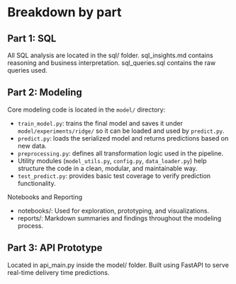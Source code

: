 # Breakdown by part

## Part 1: SQL
All SQL analysis are located in the sql/ folder.
sql_insights.md contains reasoning and business interpretation.
sql_queries.sql contains the raw queries used.

## Part 2: Modeling
Core modeling code is located in the `model/` directory:
- `train_model.py`: trains the final model and saves it under `model/experiments/ridge/` so it can be loaded and used by `predict.py`.
- `predict.py`: loads the serialized model and returns predictions based on new data.
- `preprocessing.py`: defines all transformation logic used in the pipeline.
- Utility modules (`model_utils.py`, `config.py`, `data_loader.py`) help structure the code in a clean, modular, and maintainable way.
- `test_predict.py`: provides basic test coverage to verify prediction functionality.

Notebooks and Reporting
- notebooks/: Used for exploration, prototyping, and visualizations.
- reports/: Markdown summaries and findings throughout the modeling process.

## Part 3: API Prototype
Located in api_main.py inside the model/ folder.
Built using FastAPI to serve real-time delivery time predictions.
